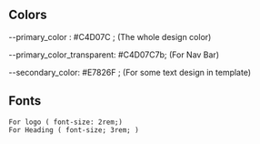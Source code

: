 ## Colors



--primary_color : #C4D07C ; (The whole design color)

--primary_color_transparent: #C4D07C7b; (For Nav Bar)

--secondary_color: #E7826F ; (For some text design in template)

## Fonts
    For logo ( font-size: 2rem;)
    For Heading ( font-size; 3rem; )


